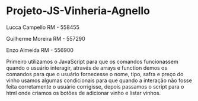# Projeto-JS-Vinheria-Agnello
Lucca Campello
RM - 558455

Guilherme Moreira
RM - 557290

Enzo Almeida
RM - 556900

Primeiro utilizamos o JavaScript para que os comandos funcionassem quando o usuário interagir, através de
arrays e function demos os comandos para que o usuário fornecesse o nome, tipo, safra e preço do vinho
usamos algumas condicionais para que quando a interação não fosse feita corretamente o usuário corrigisse,
depois passamos o script para o html onde criamos os botões de adicionar vinho e listar vinhos.